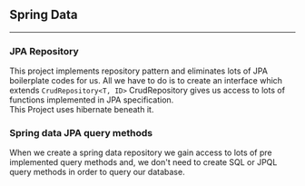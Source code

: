 ## Spring Data 
***
### JPA Repository
This project implements repository pattern and eliminates lots of JPA boilerplate codes for us.
All we have to do is to create an interface which extends `CrudRepository<T, ID>`
CrudRepository gives us access to lots of functions implemented in JPA specification.
<br> This Project uses hibernate beneath it.

### Spring data JPA query methods
When we create a spring data repository we gain access to lots of pre implemented query methods and, we don't need
to create SQL or JPQL query methods in order to query our database.